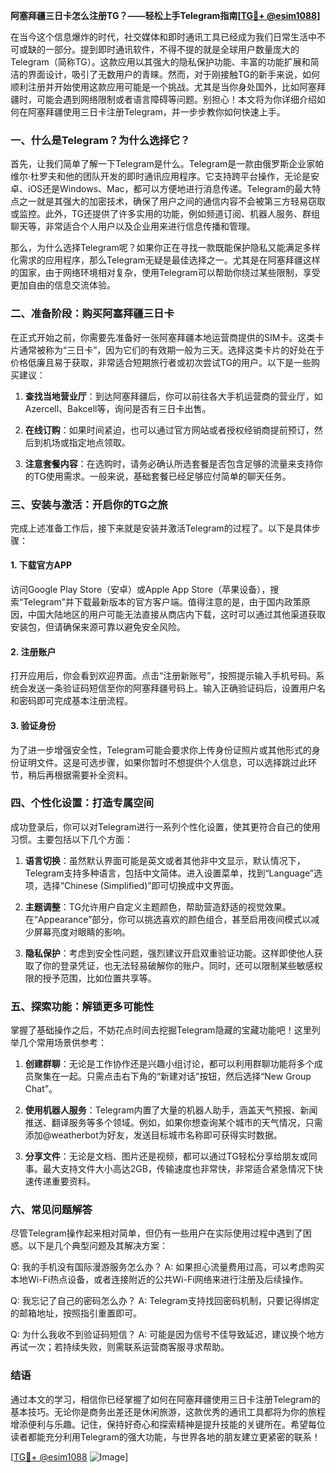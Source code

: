 **阿塞拜疆三日卡怎么注册TG？——轻松上手Telegram指南[[TG💪+ @esim1088](https://t.me/s/esim1088)]**

在当今这个信息爆炸的时代，社交媒体和即时通讯工具已经成为我们日常生活中不可或缺的一部分。提到即时通讯软件，不得不提的就是全球用户数量庞大的Telegram（简称TG）。这款应用以其强大的隐私保护功能、丰富的功能扩展和简洁的界面设计，吸引了无数用户的青睐。然而，对于刚接触TG的新手来说，如何顺利注册并开始使用这款应用可能是一个挑战。尤其是当你身处国外，比如阿塞拜疆时，可能会遇到网络限制或者语言障碍等问题。别担心！本文将为你详细介绍如何在阿塞拜疆使用三日卡注册Telegram，并一步步教你如何快速上手。

### **一、什么是Telegram？为什么选择它？**

首先，让我们简单了解一下Telegram是什么。Telegram是一款由俄罗斯企业家帕维尔·杜罗夫和他的团队开发的即时通讯应用程序。它支持跨平台操作，无论是安卓、iOS还是Windows、Mac，都可以方便地进行消息传递。Telegram的最大特点之一就是其强大的加密技术，确保了用户之间的通信内容不会被第三方轻易窃取或监控。此外，TG还提供了许多实用的功能，例如频道订阅、机器人服务、群组聊天等，非常适合个人用户以及企业用来进行信息传播和管理。

那么，为什么选择Telegram呢？如果你正在寻找一款既能保护隐私又能满足多样化需求的应用程序，那么Telegram无疑是最佳选择之一。尤其是在阿塞拜疆这样的国家，由于网络环境相对复杂，使用Telegram可以帮助你绕过某些限制，享受更加自由的信息交流体验。

### **二、准备阶段：购买阿塞拜疆三日卡**

在正式开始之前，你需要先准备好一张阿塞拜疆本地运营商提供的SIM卡。这类卡片通常被称为“三日卡”，因为它们的有效期一般为三天。选择这类卡片的好处在于价格低廉且易于获取，非常适合短期旅行者或初次尝试TG的用户。以下是一些购买建议：

1. **查找当地营业厅**：到达阿塞拜疆后，你可以前往各大手机运营商的营业厅，如Azercell、Bakcell等，询问是否有三日卡出售。
   
2. **在线订购**：如果时间紧迫，也可以通过官方网站或者授权经销商提前预订，然后到机场或指定地点领取。

3. **注意套餐内容**：在选购时，请务必确认所选套餐是否包含足够的流量来支持你的TG使用需求。一般来说，基础套餐已经足够应付简单的聊天任务。

### **三、安装与激活：开启你的TG之旅**

完成上述准备工作后，接下来就是安装并激活Telegram的过程了。以下是具体步骤：

#### **1. 下载官方APP**
访问Google Play Store（安卓）或Apple App Store（苹果设备），搜索“Telegram”并下载最新版本的官方客户端。值得注意的是，由于国内政策原因，中国大陆地区的用户可能无法直接从商店内下载，这时可以通过其他渠道获取安装包，但请确保来源可靠以避免安全风险。

#### **2. 注册账户**
打开应用后，你会看到欢迎界面。点击“注册新账号”，按照提示输入手机号码。系统会发送一条验证码短信至你的阿塞拜疆号码上。输入正确验证码后，设置用户名和密码即可完成基本注册流程。

#### **3. 验证身份**
为了进一步增强安全性，Telegram可能会要求你上传身份证照片或其他形式的身份证明文件。这是可选步骤，如果你暂时不想提供个人信息，可以选择跳过此环节，稍后再根据需要补全资料。

### **四、个性化设置：打造专属空间**

成功登录后，你可以对Telegram进行一系列个性化设置，使其更符合自己的使用习惯。主要包括以下几个方面：

1. **语言切换**：虽然默认界面可能是英文或者其他非中文显示，默认情况下，Telegram支持多种语言，包括中文简体。进入设置菜单，找到“Language”选项，选择“Chinese (Simplified)”即可切换成中文界面。

2. **主题调整**：TG允许用户自定义主题颜色，帮助营造舒适的视觉效果。在“Appearance”部分，你可以挑选喜欢的颜色组合，甚至启用夜间模式以减少屏幕亮度对眼睛的影响。

3. **隐私保护**：考虑到安全性问题，强烈建议开启双重验证功能。这样即使他人获取了你的登录凭证，也无法轻易破解你的账户。同时，还可以限制某些敏感权限的授予范围，比如位置共享等。

### **五、探索功能：解锁更多可能性**

掌握了基础操作之后，不妨花点时间去挖掘Telegram隐藏的宝藏功能吧！这里列举几个常用场景供参考：

1. **创建群聊**：无论是工作协作还是兴趣小组讨论，都可以利用群聊功能将多个成员聚集在一起。只需点击右下角的“新建对话”按钮，然后选择“New Group Chat”。

2. **使用机器人服务**：Telegram内置了大量的机器人助手，涵盖天气预报、新闻推送、翻译服务等多个领域。例如，如果你想查询某个城市的天气情况，只需添加@weatherbot为好友，发送目标城市名称即可获得实时数据。

3. **分享文件**：无论是文档、图片还是视频，都可以通过TG轻松分享给朋友或同事。最大支持文件大小高达2GB，传输速度也非常快，非常适合紧急情况下快速传递重要资料。

### **六、常见问题解答**

尽管Telegram操作起来相对简单，但仍有一些用户在实际使用过程中遇到了困惑。以下是几个典型问题及其解决方案：

Q: 我的手机没有国际漫游服务怎么办？
A: 如果担心流量费用过高，可以考虑购买本地Wi-Fi热点设备，或者连接附近的公共Wi-Fi网络来进行注册及后续操作。

Q: 我忘记了自己的密码怎么办？
A: Telegram支持找回密码机制，只要记得绑定的邮箱地址，按照指引重置即可。

Q: 为什么我收不到验证码短信？
A: 可能是因为信号不佳导致延迟，建议换个地方再试一次；若持续失败，则需联系运营商客服寻求帮助。

### **结语**

通过本文的学习，相信你已经掌握了如何在阿塞拜疆使用三日卡注册Telegram的基本技巧。无论你是商务出差还是休闲旅游，这款优秀的通讯工具都将为你的旅程增添便利与乐趣。记住，保持好奇心和探索精神是提升技能的关键所在。希望每位读者都能充分利用Telegram的强大功能，与世界各地的朋友建立更紧密的联系！

[[TG💪+ @esim1088](https://t.me/s/esim1088) ![Image](https://i.postimg.cc/4NQfJmqS/Snipaste-2025-05-13-00-14-12.png)]